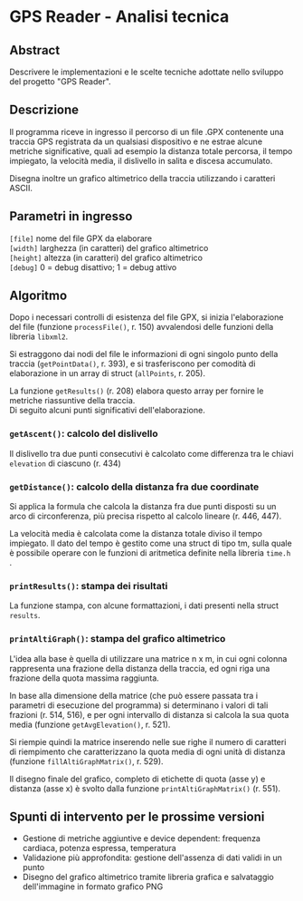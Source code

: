 # GPS Reader - Analisi tecnica

## Abstract

Descrivere le implementazioni e le scelte tecniche adottate nello sviluppo del progetto "GPS Reader".

## Descrizione

Il programma riceve in ingresso il percorso di un file .GPX contenente una traccia GPS registrata da un qualsiasi dispositivo e ne estrae alcune metriche significative, quali ad esempio la distanza totale percorsa, il tempo impiegato, la velocità media, il dislivello in salita e discesa accumulato.

Disegna inoltre un grafico altimetrico della traccia utilizzando i caratteri ASCII.

## Parametri in ingresso

`[file]` nome del file GPX da elaborare  
`[width]` larghezza (in caratteri) del grafico altimetrico  
`[height]` altezza (in caratteri) del grafico altimetrico  
`[debug]` 0 = debug disattivo; 1 = debug attivo  

## Algoritmo

Dopo i necessari controlli di esistenza del file GPX, si inizia l'elaborazione del file (funzione `processFile()`, r. 150) avvalendosi delle funzioni della libreria `libxml2`.  

Si estraggono dai nodi del file le informazioni di ogni singolo punto della traccia (`getPointData()`, r. 393), e si trasferiscono per comodità di elaborazione in un array di struct (`allPoints`, r. 205).

La funzione `getResults()` (r. 208) elabora questo array per fornire le metriche riassuntive della traccia.  
Di seguito alcuni punti significativi dell'elaborazione.  

### `getAscent()`: calcolo del dislivello 
Il dislivello tra due punti consecutivi è calcolato come differenza tra le chiavi `elevation` di ciascuno (r. 434)

### `getDistance()`: calcolo della distanza fra due coordinate
Si applica la formula che calcola la distanza fra due punti disposti su un arco di circonferenza, più precisa rispetto al calcolo lineare (r. 446, 447).

La velocità media è calcolata come la distanza totale diviso il tempo impiegato.
Il dato del tempo è gestito come una struct di tipo tm, sulla quale è possibile operare con le funzioni di aritmetica definite nella libreria `time.h` .

### `printResults()`: stampa dei risultati

La funzione stampa, con alcune formattazioni, i dati presenti nella struct `results`.

### `printAltiGraph()`: stampa del grafico altimetrico

L'idea alla base è quella di utilizzare una matrice n x m, in cui ogni colonna rappresenta una frazione della distanza della traccia, ed ogni riga una frazione della quota massima raggiunta.

In base alla dimensione della matrice (che può essere passata tra i parametri di esecuzione del programma) si determinano i valori di tali frazioni (r. 514, 516), e per ogni intervallo di distanza si calcola la sua quota media (funzione `getAvgElevation()`, r. 521).

Si riempie quindi la matrice inserendo nelle sue righe il numero di caratteri di riempimento che caratterizzano la quota media di ogni unità di distanza (funzione `fillAltiGraphMatrix()`, r. 529).

Il disegno finale del grafico, completo di etichette di quota (asse y) e distanza (asse x) è svolto dalla funzione `printAltiGraphMatrix()` (r. 551).

## Spunti di intervento per le prossime versioni  

* Gestione di metriche aggiuntive e device dependent: frequenza cardiaca, potenza espressa, temperatura
* Validazione più approfondita: gestione dell'assenza di dati validi in un punto
* Disegno del grafico altimetrico tramite libreria grafica e salvataggio dell'immagine in formato grafico PNG











